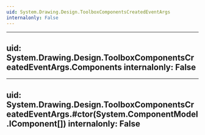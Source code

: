 ```yaml
---
uid: System.Drawing.Design.ToolboxComponentsCreatedEventArgs
internalonly: False
---
```


---
uid: System.Drawing.Design.ToolboxComponentsCreatedEventArgs.Components
internalonly: False
---

---
uid: System.Drawing.Design.ToolboxComponentsCreatedEventArgs.#ctor(System.ComponentModel.IComponent[])
internalonly: False
---
